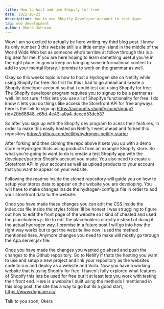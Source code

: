 ```yaml
---
title: How to host and use Shopify for free
date: 2022-10-23
description: How to use Shopify Developer account to test Apps
tag: web development
author: Okera Johnson
---
```


Wow I am so excited to actually be here writing my third blog post. I know its only number 3 this website still is a little empty island in the middle of the World Wide Web but as someone who’s terrible at follow through this is a big deal for me. If you are here hoping to learn something useful you’re in the right place Im gonna keep on bringing some informational content to add to your mental library. I promise to work on the grammar as well. 

Okay so this weeks topic is how to host a Hydrogen site on Netlify while using Shopify for free. So first for this I had to go ahead and create a Shopify developer account so that I could test out using Shopify for free. The Shopify developer program requires you to signup to be a partner as well. Im not sure if this lets you use all of Shopifys functionality for free. I do know it lets you do things like access the Storefront API for free anyways here is the link to sign up https://accounts.shopify.com/signup?rid=20b68648-c65d-4e43-a0a4-dcecd53deb37 

So after you sign up with the Shopify dev program to acess their features, in order to make this easily hosted on Netlify I went ahead and forked this repository https://github.com/netlify/hydrogen-netlify-starter 

After forking and then cloning the repo above it sets you up with a demo store in Hydrogen thats using products from an example Shopify store. So what you’re going to want to do is create a test Shopify app with the developer/partner Shopify account you made. You also need to create a Storefront API in your account as well as upload products to your account that you want to appear on your website.  

Following the readme inside the cloned repository will guide you on how to setup your stores data to appear on the website you are developing. You will have to make changes inside the hydrogen-config.js file in order to add your storefront data to the website. 

Once you have made these changes you can edit the CSS inside the index.css file inside the styles folder. Ill be honest I was struggling to figure out how to edit the front page of the website so I kind of cheated and used the placeholders.js file to edit the placeholders directly instead of doing it the actual hydrogen way. I promise in a future post I will go into how the right way works but to get the website live now I used the method mentioned here. Anymore changes you need to make will mostly go through the App.server.jsx file. 

Once you have made the changes you wanted go ahead and push the changes to the Github repository. Go to Netlify if thats the hosting you want to use and setup a new project and link your repository as the websites code to run and deploy as a website and Voila. Now you have a working website that is using Shopify for free. I haven’t fully explored what features of Shopify this lets be used for free but it at least lets you work with testing their front end. Here is a website I built using the methods I mentioned in this blog post, the site has a way to go but its a good start, https://www.dogcare.cc/. 

Talk to you soon, 
Okera